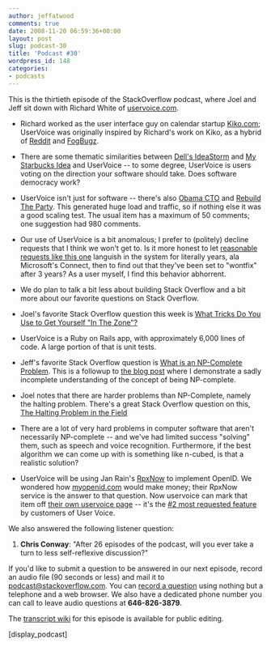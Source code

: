 ```yaml
---
author: jeffatwood
comments: true
date: 2008-11-20 06:59:36+00:00
layout: post
slug: podcast-30
title: 'Podcast #30'
wordpress_id: 148
categories:
- podcasts
---
```



This is the thirtieth episode of the StackOverflow podcast, where Joel and Jeff sit down with Richard White of [uservoice.com](http://uservoice.com/).






  * Richard worked as the user interface guy on calendar startup [Kiko.com](http://www.kiko.com/); UserVoice was originally inspired by Richard's work on Kiko, as a hybrid of [Reddit](http://www.reddit.com/) and [FogBugz](http://www.fogcreek.com/FogBugz/).


  * There are some thematic similarities between [Dell's IdeaStorm](http://www.ideastorm.com/) and [My Starbucks Idea](http://mystarbucksidea.force.com/ideaHome) and UserVoice -- to some degree, UserVoice is users voting on the direction your software should take. Does software democracy work?


  * UserVoice isn't just for software -- there's also [Obama CTO](http://obamacto.uservoice.com/) and [Rebuild The Party](http://rebuildtheparty.uservoice.com). This generated huge load and traffic, so if nothing else it was a good scaling test. The usual item has a maximum of 50 comments; one suggestion had 980 comments.


  * Our use of UserVoice is a bit anomalous; I prefer to (politely) decline requests that I think we won't get to. Is it more honest to let [reasonable requests like this one](http://weblogs.asp.net/KDente/archive/2005/03/13/394499.aspx) languish in the system for literally years, ala Microsoft's Connect, then to find out that they've been set to "wontfix" after 3 years? As a user myself, I find this behavior abhorrent.


  * We do plan to talk a bit less about building Stack Overflow and a bit more about our favorite questions on Stack Overflow.


  * Joel's favorite Stack Overflow question this week is [What Tricks Do You Use to Get Yourself "In The Zone"?](http://stackoverflow.com/questions/297037/what-tricks-do-you-use-to-get-yourself-in-the-zone)


  * UserVoice is a Ruby on Rails app, with approximately 6,000 lines of code. A large portion of that is unit tests.  




  * Jeff's favorite Stack Overflow question is [What is an NP-Complete Problem](http://stackoverflow.com/questions/210829/what-is-an-np-complete-problem). This is a followup to [the blog post](http://www.codinghorror.com/blog/archives/001187.html) where I demonstrate a sadly incomplete understanding of the concept of being NP-complete.


  * Joel notes that there are harder problems than NP-Complete, namely the halting problem. There's a great Stack Overflow question on this, [The Halting Problem in the Field](http://stackoverflow.com/questions/235984/the-halting-problem-in-the-field)


  * There are a lot of very hard problems in computer software that aren't necessarily NP-complete -- and we've had limited success "solving" them, such as speech and voice recognition. Furthermore, if the best algorithm we can come up with is something like n-cubed, is that a realistic solution?


  * UserVoice will be using Jan Rain's [RpxNow](https://rpxnow.com/) to implement OpenID. We wondered how [myopenid.com](https://www.myopenid.com/) would make money; their RpxNow service is the answer to that question. Now uservoice can mark that item off [their own uservoice page](http://uservoice.uservoice.com/) -- it's the [#2 most requested feature](http://uservoice.uservoice.com/pages/general/suggestions/55) by customers of User Voice.




We also answered the following listener question:






  1. **Chris Conway**: "After 26 episodes of the podcast, will you ever take a turn to less self-reflexive discussion?"  






If you'd like to submit a question to be answered in our next episode, record an audio file (90 seconds or less) and mail it to [podcast@stackoverflow.com](mailto:podcast@stackoverflow.com). You can [record a question](http://blog.stackoverflow.com/index.php/2008/05/recording-podcast-questions-using-your-telephone/) using nothing but a telephone and a web browser. We also have a dedicated phone number you can call to leave audio questions at **646-826-3879**.






The [transcript wiki](https://stackoverflow.fogbugz.com/default.asp?W25975) for this episode is available for public editing.






[display_podcast]

